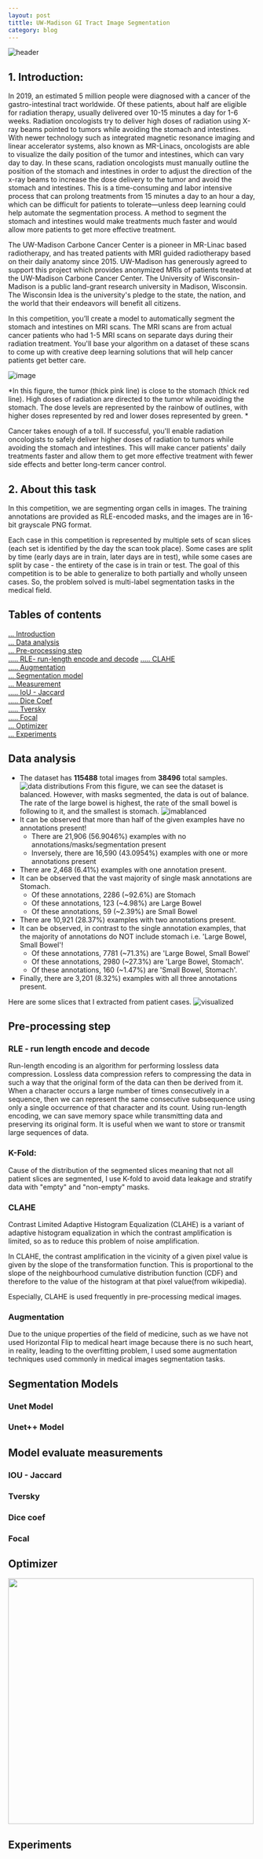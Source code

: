 ```yaml
---
layout: post
tittle: UW-Madison GI Tract Image Segmentation
category: blog
---
```

![header](https://raw.githubusercontent.com/tkhangdl/tkhangdl.github.io/master/images/uwgi/header.png)
## 1. Introduction: <a name="introduction"></a>
In 2019, an estimated 5 million people were diagnosed with a cancer of the gastro-intestinal tract worldwide. Of these patients, about half are eligible for radiation therapy, usually delivered over 10-15 minutes a day for 1-6 weeks. Radiation oncologists try to deliver high doses of radiation using X-ray beams pointed to tumors while avoiding the stomach and intestines. With newer technology such as integrated magnetic resonance imaging and linear accelerator systems, also known as MR-Linacs, oncologists are able to visualize the daily position of the tumor and intestines, which can vary day to day. In these scans, radiation oncologists must manually outline the position of the stomach and intestines in order to adjust the direction of the x-ray beams to increase the dose delivery to the tumor and avoid the stomach and intestines. This is a time-consuming and labor intensive process that can prolong treatments from 15 minutes a day to an hour a day, which can be difficult for patients to tolerate—unless deep learning could help automate the segmentation process. A method to segment the stomach and intestines would make treatments much faster and would allow more patients to get more effective treatment.

The UW-Madison Carbone Cancer Center is a pioneer in MR-Linac based radiotherapy, and has treated patients with MRI guided radiotherapy based on their daily anatomy since 2015. UW-Madison has generously agreed to support this project which provides anonymized MRIs of patients treated at the UW-Madison Carbone Cancer Center. The University of Wisconsin-Madison is a public land-grant research university in Madison, Wisconsin. The Wisconsin Idea is the university's pledge to the state, the nation, and the world that their endeavors will benefit all citizens.

In this competition, you’ll create a model to automatically segment the stomach and intestines on MRI scans. The MRI scans are from actual cancer patients who had 1-5 MRI scans on separate days during their radiation treatment. You'll base your algorithm on a dataset of these scans to come up with creative deep learning solutions that will help cancer patients get better care.

![image](https://lh5.googleusercontent.com/zbBUgbj1jyZxyu3r1vr5zKKr8yK1hSdwAM3HpD_n6j2W-5-wKP3ZRusi_3yskSgnC-tMRKqOEtLycbLkTWCJAUe4Cylv_VsW81DYI4ray02uZLeSnlzAuZRIU7L2Q0KURYSMqFI)

*In this figure, the tumor (thick pink line) is close to the stomach (thick red line). High doses of radiation are directed to the tumor while avoiding the stomach. The dose levels are represented by the rainbow of outlines, with higher doses represented by red and lower doses represented by green. *

Cancer takes enough of a toll. If successful, you'll enable radiation oncologists to safely deliver higher doses of radiation to tumors while avoiding the stomach and intestines. This will make cancer patients' daily treatments faster and allow them to get more effective treatment with fewer side effects and better long-term cancer control.

## 2. About this task
In this competition, we are segmenting organ cells in images. The training annotations are provided as RLE-encoded masks, and the images are in 16-bit grayscale PNG format.

Each case in this competition is represented by multiple sets of scan slices (each set is identified by the day the scan took place). Some cases are split by time (early days are in train, later days are in test), while some cases are split by case - the entirety of the case is in train or test. The goal of this competition is to be able to generalize to both partially and wholly unseen cases.
So, the problem solved is multi-label segmentation tasks in the medical field.
## Tables of contents
[... Introduction](#introduction)  
[... Data analysis](#dataanalysis)  
[... Pre-processing step](#preprocessing)  
[..... RLE- run-length encode and decode]()
[..... CLAHE]()  
[..... Augmentation]()  
[... Segmentation model](#models)  
[... Measurement]()  
[..... IoU - Jaccard]()  
[..... Dice Coef]()  
[..... Tversky]()  
[..... Focal]()  
[... Optimizer]()  
[... Experiments]()  
## Data analysis<a name="dataanalysis"></a>
* The dataset has **115488** total images from **38496** total samples.
![data distributions](https://raw.githubusercontent.com/tuongkhangduongle/tuongkhangduongle.github.io/master/images/uwgi/__results___7_1.png)
From this figure, we can see the dataset is balanced. However, with masks segmented, the data is out of balance. The rate of the large bowel is highest, the rate of the small bowel is following to it, and the smallest is stomach.
![imablanced](https://raw.githubusercontent.com/tuongkhangduongle/tuongkhangduongle.github.io/master/images/uwgi/__results___12_1.png)
* It can be observed that more than half of the given examples have no annotations present!
    * There are 21,906 (56.9046%) examples with no annotations/masks/segmentation present
    * Inversely, there are 16,590 (43.0954%) examples with one or more annotations present
* There are 2,468 (6.41%) examples with one annotation present.
* It can be observed that the vast majority of single mask annotations are Stomach.
    * Of these annotations, 2286 (~92.6%) are Stomach
    * Of these annotations, 123 (~4.98%) are Large Bowel
    * Of these annotations, 59 (~2.39%) are Small Bowel
* There are 10,921 (28.37%) examples with two annotations present.
* It can be observed, in contrast to the single annotation examples, that the majority of annotations do NOT include stomach i.e. 'Large Bowel, Small Bowel'!
    * Of these annotations, 7781 (~71.3%) are 'Large Bowel, Small Bowel'
    * Of these annotations, 2980 (~27.3%) are 'Large Bowel, Stomach'.
    * Of these annotations, 160 (~1.47%) are 'Small Bowel, Stomach'.
* Finally, there are 3,201 (8.32%) examples with all three annotations present.

Here are some slices that I extracted from patient cases.
![visualized](https://raw.githubusercontent.com/tuongkhangduongle/tuongkhangduongle.github.io/master/images/uwgi/visualize.png)
## Pre-processing step <a name="preprocessing"></a>
### RLE - run length encode and decode
Run-length encoding is an algorithm for performing lossless data compression. Lossless data compression refers to compressing the data in such a way that the original form of the data can then be derived from it. When a character occurs a large number of times consecutively in a sequence, then we can represent the same consecutive subsequence using only a single occurrence of that character and its count. Using run-length encoding, we can save memory space while transmitting data and preserving its original form. It is useful when we want to store or transmit large sequences of data.

### K-Fold:
Cause of the distribution of the segmented slices meaning that not all patient slices are segmented, I use K-fold to avoid data leakage and stratify data with "empty" and "non-empty" masks.

### CLAHE
Contrast Limited Adaptive Histogram Equalization (CLAHE) is a variant of adaptive histogram equalization in which the contrast amplification is limited, so as to reduce this problem of noise amplification.

In CLAHE, the contrast amplification in the vicinity of a given pixel value is given by the slope of the transformation function. This is proportional to the slope of the neighbourhood cumulative distribution function (CDF) and therefore to the value of the histogram at that pixel value(from wikipedia).

Especially, CLAHE is used frequently in pre-processing medical images.
### Augmentation
Due to the unique properties of the field of medicine, such as we have not used Horizontal Flip to medical heart image because there is no such heart, in reality, leading to the overfitting problem, I used some augmentation techniques used commonly in medical images segmentation tasks.

## Segmentation Models <a name="models"></a>
### Unet Model
### Unet++ Model

## Model evaluate measurements
### IOU - Jaccard
### Tversky 
### Dice coef
### Focal 

## Optimizer
<img src="https://mlfromscratch.com/content/images/2019/12/saddle.gif" width=500>

## Experiments
